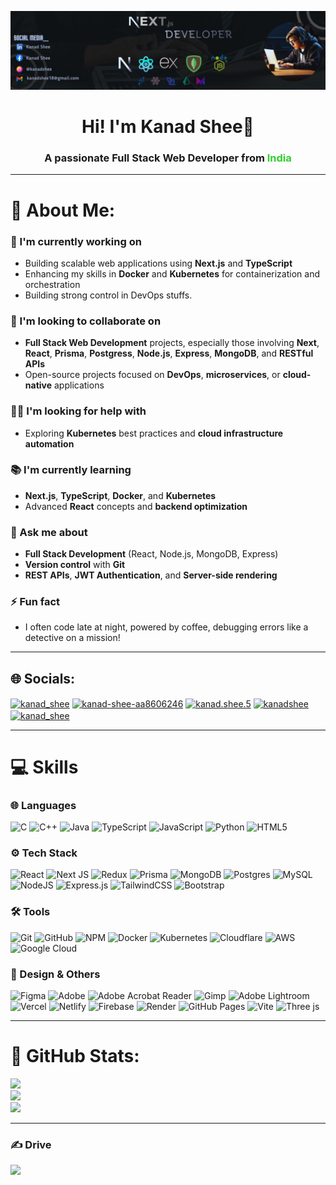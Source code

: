 ![logo](https://github.com/KanadShee-18/KanadShee-18/blob/main/banner.png)

<h1 align="center">Hi! I'm Kanad Shee👋 </h1>
<h3 align="center">A passionate Full Stack Web Developer from <span style="color: #32cd32;">India</span></h3>

<hr>

# 💫 About Me:

### 🚀 I'm currently working on
- Building scalable web applications using **Next.js** and **TypeScript**
- Enhancing my skills in **Docker** and **Kubernetes** for containerization and orchestration
- Building strong control in DevOps stuffs.

### 🤝 I'm looking to collaborate on
- **Full Stack Web Development** projects, especially those involving **Next**, **React**, **Prisma**, **Postgress**, **Node.js**, **Express**, **MongoDB**, and **RESTful APIs**
- Open-source projects focused on **DevOps**, **microservices**, or **cloud-native** applications

### 🙋‍♂️ I'm looking for help with
- Exploring **Kubernetes** best practices and **cloud infrastructure automation**

### 📚 I'm currently learning
- **Next.js**, **TypeScript**, **Docker**, and **Kubernetes**
- Advanced **React** concepts and **backend optimization**

### 💬 Ask me about
- **Full Stack Development** (React, Node.js, MongoDB, Express)
- **Version control** with **Git**
- **REST APIs**, **JWT Authentication**, and **Server-side rendering**

### ⚡ Fun fact
- I often code late at night, powered by coffee, debugging errors like a detective on a mission!

<hr>

## 🌐 Socials:
<p align="left">
<a href="https://twitter.com/kanad_shee" target="blank"><img align="center" src="https://raw.githubusercontent.com/rahuldkjain/github-profile-readme-generator/master/src/images/icons/Social/twitter.svg" alt="kanad_shee" height="30" width="40" /></a>
<a href="https://linkedin.com/in/kanad-shee-aa8606246" target="blank"><img align="center" src="https://raw.githubusercontent.com/rahuldkjain/github-profile-readme-generator/master/src/images/icons/Social/linked-in-alt.svg" alt="kanad-shee-aa8606246" height="30" width="40" /></a>
<a href="https://fb.com/kanad.shee.5" target="blank"><img align="center" src="https://raw.githubusercontent.com/rahuldkjain/github-profile-readme-generator/master/src/images/icons/Social/facebook.svg" alt="kanad.shee.5" height="30" width="40" /></a>
<a href="https://instagram.com/kanadshee" target="blank"><img align="center" src="https://raw.githubusercontent.com/rahuldkjain/github-profile-readme-generator/master/src/images/icons/Social/instagram.svg" alt="kanadshee" height="30" width="40" /></a>
<a href="https://www.leetcode.com/kanad_shee" target="blank"><img align="center" src="https://raw.githubusercontent.com/rahuldkjain/github-profile-readme-generator/master/src/images/icons/Social/leet-code.svg" alt="kanad_shee" height="30" width="40" /></a>
</p>

<hr>

# 💻 Skills

### 🌐 Languages
![C](https://img.shields.io/badge/c-%2300599C.svg?style=for-the-badge&logo=c&logoColor=white) 
![C++](https://img.shields.io/badge/c++-%2300599C.svg?style=for-the-badge&logo=c%2B%2B&logoColor=white) 
![Java](https://img.shields.io/badge/java-%23ED8B00.svg?style=for-the-badge&logo=openjdk&logoColor=white)
![TypeScript](https://img.shields.io/badge/typescript-%23326ce5.svg?style=for-the-badge&logo=typescript&logoColor=white)
![JavaScript](https://img.shields.io/badge/javascript-%23323330.svg?style=for-the-badge&logo=javascript&logoColor=%23F7DF1E) 
![Python](https://img.shields.io/badge/python-3670A0?style=for-the-badge&logo=python&logoColor=ffdd54) 
![HTML5](https://img.shields.io/badge/html5-%23E34F26.svg?style=for-the-badge&logo=html5&logoColor=white) 

### ⚙️ Tech Stack
![React](https://img.shields.io/badge/react-%2320232a.svg?style=for-the-badge&logo=react&logoColor=%2361DAFB)
![Next JS](https://img.shields.io/badge/Next-black?style=for-the-badge&logo=next.js&logoColor=white)
![Redux](https://img.shields.io/badge/redux-%23593d88.svg?style=for-the-badge&logo=redux&logoColor=white)
![Prisma](https://img.shields.io/badge/Prisma-3982CE?style=for-the-badge&logo=Prisma&logoColor=white)
![MongoDB](https://img.shields.io/badge/MongoDB-%234ea94b.svg?style=for-the-badge&logo=mongodb&logoColor=white)
![Postgres](https://img.shields.io/badge/postgres-%23316192.svg?style=for-the-badge&logo=postgresql&logoColor=white)
![MySQL](https://img.shields.io/badge/mysql-4479A1.svg?style=for-the-badge&logo=mysql&logoColor=white) 
![NodeJS](https://img.shields.io/badge/node.js-6DA55F?style=for-the-badge&logo=node.js&logoColor=white) 
![Express.js](https://img.shields.io/badge/express.js-%23404d59.svg?style=for-the-badge&logo=express&logoColor=%2361DAFB) 
![TailwindCSS](https://img.shields.io/badge/tailwindcss-%2338B2AC.svg?style=for-the-badge&logo=tailwind-css&logoColor=white) 
![Bootstrap](https://img.shields.io/badge/bootstrap-%238511FA.svg?style=for-the-badge&logo=bootstrap&logoColor=white) 
 

### 🛠️ Tools
![Git](https://img.shields.io/badge/git-%23F05033.svg?style=for-the-badge&logo=git&logoColor=white) 
![GitHub](https://img.shields.io/badge/github-%23121011.svg?style=for-the-badge&logo=github&logoColor=white) 
![NPM](https://img.shields.io/badge/NPM-%23CB3837.svg?style=for-the-badge&logo=npm&logoColor=white) 
![Docker](https://img.shields.io/badge/docker-%232496ED.svg?style=for-the-badge&logo=docker&logoColor=white) 
![Kubernetes](https://img.shields.io/badge/kubernetes-%23326ce5.svg?style=for-the-badge&logo=kubernetes&logoColor=white)
![Cloudflare](https://img.shields.io/badge/Cloudflare-F38020?style=for-the-badge&logo=Cloudflare&logoColor=white)
![AWS](https://img.shields.io/badge/AWS-%23FF9900.svg?style=for-the-badge&logo=amazon-aws&logoColor=white) 
![Google Cloud](https://img.shields.io/badge/GoogleCloud-%234285F4.svg?style=for-the-badge&logo=google-cloud&logoColor=white) 

### 🎨 Design & Others
![Figma](https://img.shields.io/badge/figma-%23F24E1E.svg?style=for-the-badge&logo=figma&logoColor=white) 
![Adobe](https://img.shields.io/badge/adobe-%23FF0000.svg?style=for-the-badge&logo=adobe&logoColor=white) 
![Adobe Acrobat Reader](https://img.shields.io/badge/Adobe%20Acrobat%20Reader-EC1C24.svg?style=for-the-badge&logo=Adobe%20Acrobat%20Reader&logoColor=white) 
![Gimp](https://img.shields.io/badge/Gimp-657D8B?style=for-the-badge&logo=gimp&logoColor=FFFFFF) 
![Adobe Lightroom](https://img.shields.io/badge/Adobe%20Lightroom-31A8FF.svg?style=for-the-badge&logo=Adobe%20Lightroom&logoColor=white) 
![Vercel](https://img.shields.io/badge/vercel-%23000000.svg?style=for-the-badge&logo=vercel&logoColor=white) 
![Netlify](https://img.shields.io/badge/netlify-%23000000.svg?style=for-the-badge&logo=netlify&logoColor=#00C7B7) 
![Firebase](https://img.shields.io/badge/firebase-%23039BE5.svg?style=for-the-badge&logo=firebase) 
![Render](https://img.shields.io/badge/Render-%46E3B7.svg?style=for-the-badge&logo=render&logoColor=white) 
![GitHub Pages](https://img.shields.io/badge/github%20pages-121013?style=for-the-badge&logo=github&logoColor=white) 
![Vite](https://img.shields.io/badge/vite-%23646CFF.svg?style=for-the-badge&logo=vite&logoColor=white) 
![Three js](https://img.shields.io/badge/threejs-black?style=for-the-badge&logo=three.js&logoColor=white) 


<hr>

# 🎁 GitHub Stats:
![](https://github-readme-stats.vercel.app/api?username=KanadShee-18&theme=tokyonight&hide_border=true&include_all_commits=false&count_private=false)<br/>
![](https://github-readme-streak-stats.herokuapp.com/?user=KanadShee-18&theme=tokyonight&hide_border=true)<br/>
![](https://github-readme-stats.vercel.app/api/top-langs/?username=KanadShee-18&theme=tokyonight&hide_border=true&include_all_commits=false&count_private=false&layout=compact)

<hr>

### ✍️ Drive
![](https://quotes-github-readme.vercel.app/api?type=horizontal&theme=tokyonight)



<!-- Proudly created with GPRM ( https://gprm.itsvg.in ) -->

